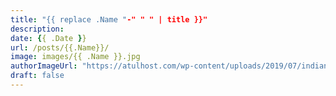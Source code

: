 ```yaml
---
title: "{{ replace .Name "-" " " | title }}"
description:
date: {{ .Date }}
url: /posts/{{.Name}}/
image: images/{{ .Name }}.jpg
authorImageUrl: "https://atulhost.com/wp-content/uploads/2019/07/indian-flag-full-hd-tricolour-flag-of-india-waving.jpg"
draft: false
---
```


